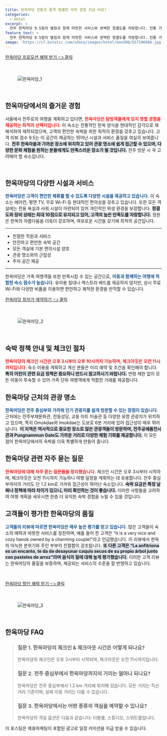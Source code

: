 ```yaml
---
title: 한옥마당 전통의 품격 특별한 숙박 경험 지금 바로!
categories:
  - Hotel
excerpt: >
  전주 한옥마당 9.5점의 별점과 함께 따뜻한 서비스와 완벽한 청결도를 자랑합니다. 전통 가옥에서 즐기는 편안한 휴식! 지금 예약하고 특별한 경험을 만끽하세요!
feature_text: >
  전주 한옥마당 9.5점의 별점과 함께 따뜻한 서비스와 완벽한 청결도를 자랑합니다. 전통 가옥에서 즐기는 편안한 휴식! 지금 예약하고 특별한 경험을 만끽하세요!
image: 'https://cf.bstatic.com/xdata/images/hotel/max500/557196986.jpg?k=02d06a6b2a8813bda3840a504f0c9e3f5b8113bd49e3f940f675de24823ed559&o=&hp=1'
---
```


<p><a class="modoo-button" href="https://tinyurl.com/22w2u52r" rel="nofollow noopener">한옥마당 프로모션 혜택 받기 👈 클릭</a></p><br/>
<figure class="image"><img alt="한옥마당_1" src="https://cf.bstatic.com/xdata/images/hotel/max1024x768/555153339.jpg?k=069c51feb0a81b4b2f00d34ad6659162a068c13c2d8a106362f5134f4eddf78d&amp;o=&amp;hp=1"/></figure><br/>

<h2 data-ke-size="size26" id="한옥마당_전체_소개">한옥마당에서의 즐거운 경험</h2>
<p data-ke-size="size16">서울에서 전주로의 여행을 계획하고 있다면, <b><span style="color: #ee2323;">한옥마당은 탐방객들에게 잊지 못할 경험을 제공하는 최적의 선택지입니다.</span></b> 이 숙소는 전통적인 한옥 양식을 현대적인 감각으로 재해석하여 제작되었으며, 고객의 편안한 숙박을 위한 최적의 환경을 갖추고 있습니다. 고객 리뷰 점수 9.5는 이 공간이 제공하는 뛰어난 시설과 서비스 품질을 여실히 보여줍니다. <b><span style="background-color: #21538527;">전주 한옥마을과 가까운 장소에 위치하고 있어 관광 명소에 쉽게 접근할 수 있으며, 다양한 문화 체험을 원하는 분들에게도 만족스러운 장소가 될 것입니다.</span></b> 전주 방문 시 꼭 고려해야 할 숙소입니다.</p>
<p data-ke-size="size16"> </p>
<h2 data-ke-size="size23" id="한옥마당_시설_및_서비스">한옥마당의 다양한 시설과 서비스</h2>
<p data-ke-size="size16"><b><span style="color: #1a5490;">한옥마당은 고객이 편안한 체류를 할 수 있도록 다양한 시설을 제공하고 있습니다.</span></b> 이 숙소는 에어컨, 평면 TV, 무료 Wi-Fi 등 현대적인 편의성을 갖추고 있습니다. 또한 모든 객실에는 전용 욕실과 샤워 시설이 마련되어 있어 개인적인 위생 환경을 보장합니다. <b><span style="background-color: #21538527;">청결도와 장비 상태는 최대 10점으로 유지되고 있어, 고객의 높은 만족도를 자랑합니다.</span></b> 정원은 한옥의 아름다움을 더욱더 강조하며, 여유로운 시간을 갖기에 최적의 공간입니다.</p>
<hr contenteditable="false" data-ke-style="style5" data-ke-type="horizontalRule"/>
<ul data-ke-list-type="disc" style="list-style-type: disc;">
<li>친절한 직원과 서비스</li>
<li>안전하고 편안한 숙박 공간</li>
<li>모든 객실에 기본 편의시설 양호</li>
<li>관광 명소와의 근접성</li>
<li>주차 공간 제공</li>
</ul>
<hr contenteditable="false" data-ke-style="style5" data-ke-type="horizontalRule"/>
<p data-ke-size="size16">한옥마당은 가족 여행객들 또한 만족시킬 수 있는 공간으로, <b><span style="color: #1a5490;">아동과 함께하는 여행에 적합한 숙소 점수가 높습니다.</span></b> 유아용 침대나 엑스트라 베드를 제공하지 않지만, 상시 무료 Wi-Fi와 다양한 비품을 이용하면 편안하고 쾌적한 환경을 만끽할 수 있습니다.</p>
<p><a class="modoo-button" href="https://tinyurl.com/22w2u52r" rel="nofollow noopener">한옥마당 최저가 예약하기 👈 클릭</a></p><br/>
<figure class="image"><img alt="한옥마당_2" src="https://cf.bstatic.com/xdata/images/hotel/max500/557196986.jpg?k=02d06a6b2a8813bda3840a504f0c9e3f5b8113bd49e3f940f675de24823ed559&amp;o=&amp;hp=1"/></figure><br/>
<h2 data-ke-size="size23" id="한옥마당_숙박_정책">숙박 정책 안내 및 체크인 절차</h2>
<p data-ke-size="size16"><b><span style="color: #ee2323;">한옥마당의 체크인 시간은 오후 3시부터 오후 10시까지 가능하며, 체크아웃은 오전 11시까지입니다.</span></b> 숙소 이용을 계획하고 계신 분들은 미리 예약 및 조건을 확인해야 합니다. <b><span style="background-color: #21538527;">특히 어린이 관련 요금 정책은 중요하니 반드시 참고하시기 바랍니다.</span></b> 연령 제한 없이 모든 아동이 투숙할 수 있어 가족 단위 여행객에게 적합한 거래를 제공합니다.</p>
<h2 data-ke-size="size23" id="한옥마당_주변_관광지">한옥마당 근처의 관광 명소</h2>
<p data-ke-size="size16"><b><span style="color: #1a5490;">한옥마당은 전주 중심부와 가까워 인기 관광지를 쉽게 방문할 수 있는 장점이 있습니다.</span></b> 근처에는 전주부채문화관, 전동성당, 교동 아트 미술관 등 다양한 유명 관광지가 위치하고 있으며, 특히 Omokdae와 Imokdae는 도보로 6분 거리에 있어 접근성이 매우 뛰어납니다. <b><span style="background-color: #21538527;">이 지역은 역사적으로 중요한 장소로 많은 관광객들이 방문하며, 전주공예품전시관과 Pungnammun Gate도 가까운 거리로 다양한 체험 기회를 제공합니다.</span></b> 이 모든 점이 한옥마당에서의 숙박을 더욱 특별하게 만들어 줍니다.</p>
<h2 data-ke-size="size26" id="한옥마당_자주_묻는_질문">한옥마당 관련 자주 묻는 질문</h2>
<p data-ke-size="size16"><b><span style="color: #ee2323;">한옥마당에 대해 자주 묻는 질문들을 정리했습니다.</span></b> 체크인 시간은 오후 3시부터 시작하며, 체크아웃은 오전 11시까지 가능하니 여행 일정을 계획하는 데 유용합니다. 전주 중심부까지의 거리도 단 1.2 km로 가까워 접근성이 뛰어난 숙소입니다. <b><span style="background-color: #21538527;">숙박 요금은 특정 날짜나 정책에 따라 차이가 있으니, 미리 확인하는 것이 좋습니다.</span></b> 이러한 사항들을 고려하여 여행 계획을 세우시면 한층 더 유익한 숙박 경험을 누릴 수 있을 것입니다.</p>
<h2 data-ke-size="size23" id="한옥마당_고객_리뷰">고객들이 평가한 한옥마당의 품질</h2>
<p data-ke-size="size16"><b><span style="color: #1a5490;">고객들의 리뷰에 따르면 한옥마당은 매우 높은 평가를 받고 있습니다.</span></b> 많은 고객들이 숙소의 매력과 따뜻한 서비스를 칭찬하며, 예를 들어 한 고객은 “It is a very nice and cozy hanok owned by a charming couple!”라고 언급했습니다. 이 리뷰에서 한옥의 아늑한 분위기와 주인 부부의 친절함이 강조됩니다. <b><span style="background-color: #21538527;">또 다른 고객은 “La anfitriona es un encanto, te da de desayunar caquis secos de su propio árbol junto con pasteles de arroz”라며 음식의 질에 대해 높게 평가했습니다.</span></b> 이러한 고객 리뷰는 한옥마당의 품질을 보증하며, 제공되는 서비스의 수준을 잘 반영하고 있습니다.</p>
<p data-ke-size="size16"> </p>

<p><a class="modoo-button" href="https://tinyurl.com/22w2u52r" rel="nofollow noopener">한옥마당 할인 혜택 받기 👈 클릭</a></p><br>

<figure class="image"><img src="https://cf.bstatic.com/xdata/images/hotel/max500/557196981.jpg?k=0f917ee54602ff87c0b9db9e3a6ce17912eca3b1265b523043ae1a1fadead7ac&o=&hp=1" alt="한옥마당_3"></figure><br>
<h2 id="한옥마당_FAQ">한옥마당 FAQ</h2>
<div itemscope="" itemtype="https://schema.org/FAQPage"> 
<blockquote> 
<div itemscope="" itemprop="mainEntity" itemtype="https://schema.org/Question"> 
<h3 id="질문_1" itemprop="name">질문 1. 한옥마당의 체크인 & 체크아웃 시간은 어떻게 되나요?</h3> 
<div itemscope="" itemprop="acceptedAnswer" itemtype="https://schema.org/Answer"> 
<span itemprop="text"> 
<p>한옥마당의 체크인은 오후 3시부터 시작되며, 체크아웃은 오전 11시까지입니다.</p> 
</span> 
</div> 
</div> 

<div itemscope="" itemprop="mainEntity" itemtype="https://schema.org/Question"> 
<h3 id="질문_2" itemprop="name">질문 2. 전주 중심부에서 한옥마당까지의 거리는 얼마나 되나요?</h3> 
<div itemscope="" itemprop="acceptedAnswer" itemtype="https://schema.org/Answer"> 
<span itemprop="text"> 
<p>한옥마당은 전주 중심부에서 1.2 km 거리에 위치해 있습니다. 모든 거리는 직선 거리 기준이며, 실제 이동 거리는 다를 수 있습니다.</p> 
</span> 
</div> 
</div> 

<div itemscope="" itemprop="mainEntity" itemtype="https://schema.org/Question"> 
<h3 id="질문_3" itemprop="name">질문 3. 한옥마당에서는 어떤 종류의 객실을 예약할 수 있나요?</h3> 
<div itemscope="" itemprop="acceptedAnswer" itemtype="https://schema.org/Answer"> 
<span itemprop="text"> 
<p>한옥마당의 객실 옵션은 다음과 같습니다: 더블룸, 스튜디오, 스위트룸입니다.</p> 
</span> 
</div> 
</div> 
</blockquote> 
</div><p>이 포스팅은 제휴마케팅이 포함된 광고로 일정 커미션을 지급 받을 수 있습니다.</p>

